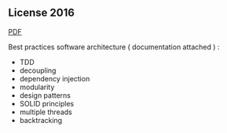 ## License 2016

[PDF](https://ipfs.io/ipfs/QmQNhgeMsNb8qh8QmAMuTd2KPTq4kTf9CsMxWEuQPtgvoF)


Best practices software architecture ( documentation attached ) : 
* TDD
* decoupling
* dependency injection
* modularity
* design patterns
* SOLID principles
* multiple threads
* backtracking
